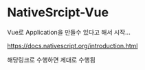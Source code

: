 # NativeSrcipt-Vue

Vue로 Application을 만들수 있다고 해서 시작...

https://docs.nativescript.org/introduction.html

해당링크로 수행하면 제대로 수행됨
